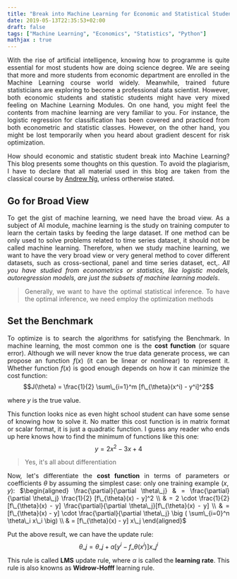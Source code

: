 ```yaml
---
title: "Break into Machine Learning for Economic and Statistical Students"
date: 2019-05-13T22:35:53+02:00
draft: false
tags: ["Machine Learning", "Economics", "Statistics", "Python"]
mathjax : true
---
```


<script type="text/javascript" async
  src="https://cdn.mathjax.org/mathjax/latest/MathJax.js?config=TeX-AMS-MML_HTMLorMML">
  MathJax.Hub.Config({
  tex2jax: {
    inlineMath: [['$','$'], ['\\(','\\)']],
    displayMath: [['$$','$$']],
    processEscapes: true,
    processEnvironments: true,
    skipTags: ['script', 'noscript', 'style', 'textarea', 'pre'],
    TeX: { equationNumbers: { autoNumber: "AMS" },
         extensions: ["AMSmath.js", "AMSsymbols.js"] }
  }
  });
  MathJax.Hub.Queue(function() {
    // Fix <code> tags after MathJax finishes running. This is a
    // hack to overcome a shortcoming of Markdown. Discussion at
    // https://github.com/mojombo/jekyll/issues/199
    var all = MathJax.Hub.getAllJax(), i;
    for(i = 0; i < all.length; i += 1) {
        all[i].SourceElement().parentNode.className += ' has-jax';
    }
  });

  MathJax.Hub.Config({
  // Autonumbering by mathjax
  TeX: { equationNumbers: { autoNumber: "AMS" } }
  });
</script>

<div style="text-align:justify">

With the rise of artificial intelligence, knowing how to programme is quite essential for most students how are doing science degree. We are seeing that more and more students from economic department are enrolled in the Machine Learning course world widely. Meanwhile, trained future statisticians are exploring to become a professional data scientist. However, both economic students and statistic students might have very mixed feeling on Machine Learning Modules. On one hand, you might feel the contents from machine learning are very familiar to you. For instance, the logistic regression for classification has been covered and practiced from both econometric and statistic classes. However, on the other hand, you might be lost temporarily when you heard about gradient descent for risk optimization.

How should economic and statistic student break into Machine Learning? This blog presents some thoughts on this question. To avoid the plagiarism, I have to declare that all material used in this blog are taken from the classical course by [Andrew Ng](https://see.stanford.edu/course/cs229), unless ortherwise stated.

## Go for Broad View

To get the gist of machine learning, we need have the broad view. As a subject of AI module, machine learning is the study on training computer to learn the certain tasks by feeding the large dataset. If one method can be only used to solve problems related to time series dataset, it should not be called machine learning. Therefore, when we study machine learning, we want to have the very broad view or very general method to cover different datasets, such as cross-sectional, panel and time series dataset, ect,. *All you have studied from econometrics or statistics, like logistic models, autoregression models, are just the subsets of machine learning models*.

> Generally, we want to have the optimal statistical inference. To have the optimal inference, we need employ the optimization methods

## Set the Benchmark

To optimize is to search the algorithms for satisfying the Benchmark. In machine learning, the most common one is the **cost function** (or square error). Although we will never know the true data generate process, we can propose an function $f(x)$ (it can be linear or nonlinear) to represent it. Whether function $f(x)$ is good enough depends on how it can minimize the cost function:
$$J(\theta) = \frac{1}{2} \sum\_{i=1}^m [f\_{\theta}(x^i) - y^i]^2$$

where $y$ is the true value.

This function looks nice as even hight school student can have some sense of knowing how to solve it. No matter this cost function is in matrix format or scalar format, it is just a quadratic function. I guess any reader who ends up here knows how to find the minimum of functions like this one:
$$y = 2x^2 - 3x + 4$$

> Yes, it's all about differentiation

Now, let's differentiate the **cost function** in terms of parameters or coefficients $\theta$ by assuming the simplest case: only one training example $(x, y)$:
$\begin{aligned}
\frac{\partial}{\partial \theta\_j} & = \frac{\partial}{\partial \theta\_j} \frac{1}{2} [f\_{\theta}(x) - y]^2 \\
& = 2 \cdot \frac{1}{2} [f\_{\theta}(x) - y] \frac{\partial}{\partial \theta\_j}[f\_{\theta}(x) - y] \\
& = [f\_{\theta}(x) - y] \cdot \frac{\partial}{\partial \theta\_j} \big ( \sum\_{i=0}^n \theta\_i x\_i \big) \\
& = [f\_{\theta}(x) - y] x\_j
\end{aligned}$

Put the above result, we can have the update rule:
$$\theta\_j = \theta\_j + \alpha [y^i - f\_{\theta}(x^i)] x\_j^i$$

This rule is called **LMS** update rule, where $\alpha$ is called the **learning rate**. This rule is also knowns as **Widrow-Hofff** learning rule.
